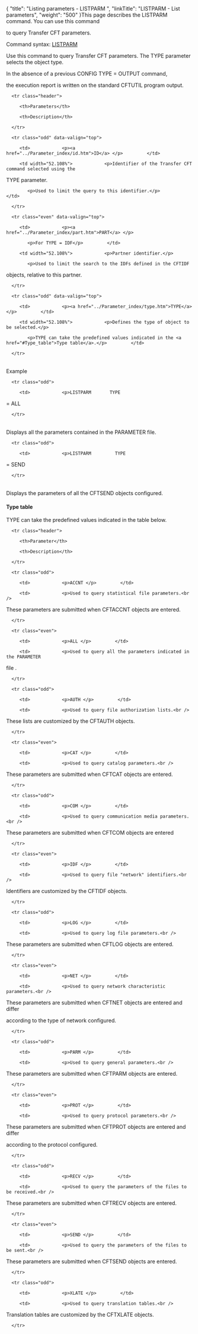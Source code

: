 {
    "title": "Listing parameters - LISTPARM ",
    "linkTitle": "LISTPARM - List parameters",
    "weight": "500"
}This page describes the LISTPARM command. You can use this command
to query Transfer CFT parameters.

Command syntax: [LISTPARM](../../command_summary)

Use this command to query Transfer CFT parameters. The TYPE parameter selects the object type.

In the absence of a previous CONFIG TYPE = OUTPUT command,
the execution report is written on the standard CFTUTIL program output.

<table data-cellspacing="0">
   <thead>
      <tr class="header">
         <th>Parameters</th>
         <th>Description</th>
      </tr>
   </thead>
   <tbody>
      <tr class="odd" data-valign="top">
         <td>            <p><a href="../Parameter_index/id.htm">ID</a> </p>         </td>
         <td width="52.108%">            <p>Identifier of the Transfer CFT command selected using the
TYPE parameter.</p>
            <p>Used to limit the query to this identifier.</p>         </td>
      </tr>
      <tr class="even" data-valign="top">
         <td>            <p><a href="../Parameter_index/part.htm">PART</a> </p>
            <p>For TYPE = IDF</p>         </td>
         <td width="52.108%">            <p>Partner identifier.</p>
            <p>Used to limit the search to the IDFs defined in the CFTIDF
objects, relative to this partner.</p>         </td>
      </tr>
      <tr class="odd" data-valign="top">
         <td>            <p><a href="../Parameter_index/type.htm">TYPE</a></p>         </td>
         <td width="52.108%">            <p>Defines the type of object to be selected.</p>
            <p>TYPE can take the predefined values indicated in the <a href="#Type_table">Type table</a>.</p>         </td>
      </tr>
   </tbody>
</table>

Example

<table data-cellspacing="0">
   <tbody>
      <tr class="odd">
         <td>            <p>LISTPARM       TYPE
= ALL</p>         </td>
      </tr>
   </tbody>
</table>

Displays all the parameters contained in the PARAMETER file.

<table data-cellspacing="0">
   <tbody>
      <tr class="odd">
         <td>            <p>LISTPARM         TYPE
= SEND</p>         </td>
      </tr>
   </tbody>
</table>

Displays the parameters of all the CFTSEND objects configured.

#### <span id="Type_table"></span>Type table

TYPE can take the predefined values indicated in the table below.

<table data-cellspacing="0" width="90%">
   <thead>
      <tr class="header">
         <th>Parameter</th>
         <th>Description</th>
      </tr>
   </thead>
   <tbody>
      <tr class="odd">
         <td>            <p>ACCNT </p>         </td>
         <td>            <p>Used to query statistical file parameters.<br />
These parameters are submitted when CFTACCNT objects are entered.</p>         </td>
      </tr>
      <tr class="even">
         <td>            <p>ALL </p>         </td>
         <td>            <p>Used to query all the parameters indicated in the PARAMETER
file .</p>         </td>
      </tr>
      <tr class="odd">
         <td>            <p>AUTH </p>         </td>
         <td>            <p>Used to query file authorization lists.<br />
These lists are customized by the CFTAUTH objects. </p>         </td>
      </tr>
      <tr class="even">
         <td>            <p>CAT </p>         </td>
         <td>            <p>Used to query catalog parameters.<br />
These parameters are submitted when CFTCAT objects are entered.</p>         </td>
      </tr>
      <tr class="odd">
         <td>            <p>COM </p>         </td>
         <td>            <p>Used to query communication media parameters.<br />
These parameters are submitted when CFTCOM objects are entered </p>         </td>
      </tr>
      <tr class="even">
         <td>            <p>IDF </p>         </td>
         <td>            <p>Used to query file "network" identifiers.<br />
Identifiers are customized by the CFTIDF objects. </p>         </td>
      </tr>
      <tr class="odd">
         <td>            <p>LOG </p>         </td>
         <td>            <p>Used to query log file parameters.<br />
These parameters are submitted when CFTLOG objects are entered. </p>         </td>
      </tr>
      <tr class="even">
         <td>            <p>NET </p>         </td>
         <td>            <p>Used to query network characteristic parameters.<br />
These parameters are submitted when CFTNET objects are entered and differ
according to the type of network configured. </p>         </td>
      </tr>
      <tr class="odd">
         <td>            <p>PARM </p>         </td>
         <td>            <p>Used to query general parameters.<br />
These parameters are submitted when CFTPARM objects are entered. </p>         </td>
      </tr>
      <tr class="even">
         <td>            <p>PROT </p>         </td>
         <td>            <p>Used to query protocol parameters.<br />
These parameters are submitted when CFTPROT objects are entered and differ
according to the protocol configured. </p>         </td>
      </tr>
      <tr class="odd">
         <td>            <p>RECV </p>         </td>
         <td>            <p>Used to query the parameters of the files to be received.<br />
These parameters are submitted when CFTRECV objects are entered. </p>         </td>
      </tr>
      <tr class="even">
         <td>            <p>SEND </p>         </td>
         <td>            <p>Used to query the parameters of the files to be sent.<br />
These parameters are submitted when CFTSEND objects are entered.</p>         </td>
      </tr>
      <tr class="odd">
         <td>            <p>XLATE </p>         </td>
         <td>            <p>Used to query translation tables.<br />
Translation tables are customized by the CFTXLATE objects. </p>         </td>
      </tr>
   </tbody>
</table>
